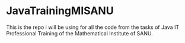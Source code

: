 # JavaTrainingMISANU

This is the repo i will be using for all the code from the tasks of Java IT Professional Training of the Mathematical Institute of SANU. 
